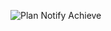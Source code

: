 

![Plan  Notify  Achieve](https://github.com/user-attachments/assets/1938383f-46a1-4ef6-9c04-d8f66026286d)
